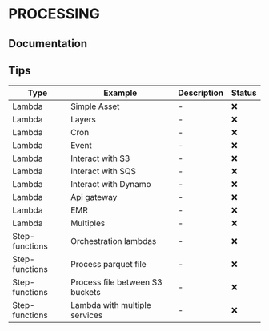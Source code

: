# PROCESSING

## Documentation

## Tips

| Type | Example |Description| Status | 
|------|---------| ----- |------|
|Lambda| Simple Asset| - |:x: |
|Lambda| Layers| - |:x:|
|Lambda| Cron |- |:x:|
|Lambda| Event | - |:x:|
|Lambda| Interact with S3 | - |:x:|
|Lambda| Interact with SQS | - |:x:|
|Lambda| Interact with Dynamo | - |:x:|
|Lambda| Api gateway | - |:x:|
|Lambda| EMR | - |:x:|
|Lambda| Multiples | - |:x:|
|Step-functions| Orchestration lambdas | - |:x:|
|Step-functions| Process parquet file | - |:x:|
|Step-functions| Process file between S3 buckets | - |:x:|
|Step-functions| Lambda with multiple services | - |:x:|